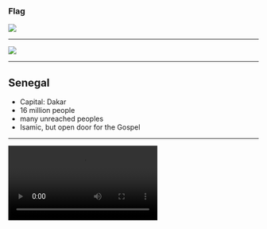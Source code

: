 ### Flag

![](https://upload.wikimedia.org/wikipedia/commons/f/fd/Flag_of_Senegal.svg)

---

![](https://upload.wikimedia.org/wikipedia/commons/3/33/Location_Senegal_AU_Africa.svg)

---

## Senegal

-   Capital: Dakar
-   16 million people
-   many unreached peoples
-   Isamic, but open door for the Gospel

---

![](https://f000.backblazeb2.com/file/ccw-prayer/senegal.mp4)

